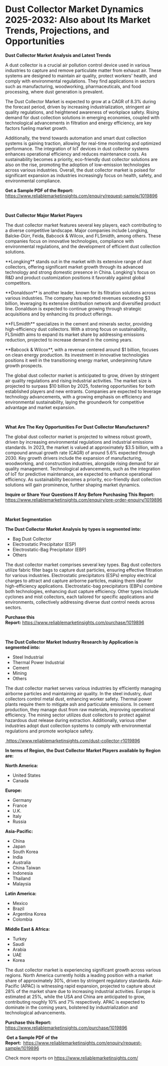 <p><h1>Dust Collector Market Dynamics 2025-2032: Also about Its Market Trends, Projections, and Opportunities</h1></p><p><strong>Dust Collector Market Analysis and Latest Trends</strong></p>
<p><p>A dust collector is a crucial air pollution control device used in various industries to capture and remove particulate matter from exhaust air. These systems are designed to maintain air quality, protect workers' health, and comply with environmental regulations. They find applications in sectors such as manufacturing, woodworking, pharmaceuticals, and food processing, where dust generation is prevalent. </p><p>The Dust Collector Market is expected to grow at a CAGR of 8.3% during the forecast period, driven by increasing industrialization, stringent air quality regulations, and heightened awareness of workplace safety. Rising demand for dust collection solutions in emerging economies, coupled with technological advancements in filtration and energy efficiency, are key factors fueling market growth. </p><p>Additionally, the trend towards automation and smart dust collection systems is gaining traction, allowing for real-time monitoring and optimized performance. The integration of IoT devices in dust collector systems enhances operational efficiency and reduces maintenance costs. As sustainability becomes a priority, eco-friendly dust collector solutions are also on the rise, promoting the adoption of low-emission technologies across various industries. Overall, the dust collector market is poised for significant expansion as industries increasingly focus on health, safety, and environmental compliance.</p></p>
<p><strong>Get a Sample PDF of the Report:&nbsp;</strong> <a href="https://www.reliablemarketinsights.com/enquiry/request-sample/1019896?utm_campaign=3493&utm_medium=2&utm_source=Github&utm_content=ia&utm_term=09042025&utm_id=dust-collector">https://www.reliablemarketinsights.com/enquiry/request-sample/1019896</a></p>
<p>&nbsp;</p>
<p><strong>Dust Collector Major Market Players</strong></p>
<p><p>The dust collector market features several key players, each contributing to a diverse competitive landscape. Major companies include Longking, Balcke-Dürr, Feida, Babcock & Wilcox, and FLSmidth, among others. These companies focus on innovative technologies, compliance with environmental regulations, and the development of efficient dust collection solutions.</p><p>**Longking** stands out in the market with its extensive range of dust collectors, offering significant market growth through its advanced technology and strong domestic presence in China. Longking's focus on R&D and product customization positions it favorably against global competitors.</p><p>**Donaldson** is another leader, known for its filtration solutions across various industries. The company has reported revenues exceeding $3 billion, leveraging its extensive distribution network and diversified product line. Donaldson is expected to continue growing through strategic acquisitions and by enhancing its product offerings.</p><p>**FLSmidth** specializes in the cement and minerals sector, providing high-efficiency dust collectors. With a strong focus on sustainability, FLSmidth aims to expand its market share by addressing emissions reduction, projected to increase demand in the coming years.</p><p>**Babcock & Wilcox**, with a revenue centered around $1 billion, focuses on clean energy production. Its investment in innovative technologies positions it well in the transitioning energy market, underpinning future growth prospects.</p><p>The global dust collector market is anticipated to grow, driven by stringent air quality regulations and rising industrial activities. The market size is projected to surpass $10 billion by 2025, fostering opportunities for both established players and new entrants. Companies are expected to leverage technology advancements, with a growing emphasis on efficiency and environmental sustainability, laying the groundwork for competitive advantage and market expansion.</p></p>
<p>&nbsp;</p>
<p><strong>What Are The Key Opportunities For Dust Collector Manufacturers?</strong></p>
<p><p>The global dust collector market is projected to witness robust growth, driven by increasing environmental regulations and industrial emissions standards. In 2023, the market is valued at approximately $3.5 billion, with a compound annual growth rate (CAGR) of around 5.6% expected through 2030. Key growth drivers include the expansion of manufacturing, woodworking, and construction industries, alongside rising demand for air quality management. Technological advancements, such as the integration of IoT for predictive maintenance, are expected to enhance operational efficiency. As sustainability becomes a priority, eco-friendly dust collection solutions will gain prominence, further shaping market dynamics.</p></p>
<p><strong>Inquire or Share Your Questions If Any Before Purchasing This Report:</strong> <a href="https://www.reliablemarketinsights.com/enquiry/pre-order-enquiry/1019896?utm_campaign=3493&utm_medium=2&utm_source=Github&utm_content=ia&utm_term=09042025&utm_id=dust-collector">https://www.reliablemarketinsights.com/enquiry/pre-order-enquiry/1019896</a></p>
<p>&nbsp;</p>
<p><strong>Market Segmentation</strong></p>
<p><strong>The Dust Collector Market Analysis by types is segmented into:</strong></p>
<p><ul><li>Bag Dust Collector</li><li>Electrostatic Precipitator (ESP)</li><li>Electrostatic-Bag Precipitator (EBP)</li><li>Others</li></ul></p>
<p><p>The dust collector market comprises several key types. Bag dust collectors utilize fabric filter bags to capture dust particles, ensuring effective filtration for various industries. Electrostatic precipitators (ESPs) employ electrical charges to attract and capture airborne particles, making them ideal for high-efficiency applications. Electrostatic-bag precipitators (EBPs) combine both technologies, enhancing dust capture efficiency. Other types include cyclones and mist collectors, each tailored for specific applications and environments, collectively addressing diverse dust control needs across sectors.</p></p>
<p><strong>Purchase this Report:&nbsp;</strong><a href="https://www.reliablemarketinsights.com/purchase/1019896?utm_campaign=3493&utm_medium=2&utm_source=Github&utm_content=ia&utm_term=09042025&utm_id=dust-collector">https://www.reliablemarketinsights.com/purchase/1019896</a></p>
<p>&nbsp;</p>
<p><strong>The Dust Collector Market Industry Research by Application is segmented into:</strong></p>
<p><ul><li>Steel Industrial</li><li>Thermal Power Industrial</li><li>Cement</li><li>Mining</li><li>Others</li></ul></p>
<p><p>The dust collector market serves various industries by efficiently managing airborne particles and maintaining air quality. In the steel industry, dust collectors control metal dust, enhancing worker safety. Thermal power plants require them to mitigate ash and particulate emissions. In cement production, they manage dust from raw materials, improving operational efficiency. The mining sector utilizes dust collectors to protect against hazardous dust release during extraction. Additionally, various other industries adopt dust collection systems to comply with environmental regulations and promote workplace safety.</p></p>
<p><a href="https://www.reliablemarketinsights.com/dust-collector-r1019896?utm_campaign=3493&utm_medium=2&utm_source=Github&utm_content=ia&utm_term=09042025&utm_id=dust-collector">&nbsp;https://www.reliablemarketinsights.com/dust-collector-r1019896</a></p>
<p><strong>In terms of Region, the Dust Collector Market Players available by Region are:</strong></p>
<p>
    <p> <strong> North America: </strong>
        <ul>
            <li>United States</li>
            <li>Canada</li>
        </ul>
        </p> 
    <p> <strong> Europe: </strong>
        <ul>
            <li>Germany</li>
            <li>France</li>
            <li>U.K.</li>
            <li>Italy</li>
            <li>Russia</li>
        </ul>
        </p> 
    <p> <strong> Asia-Pacific: </strong>
        <ul>
            <li>China</li>
            <li>Japan</li>
            <li>South Korea</li>
            <li>India</li>
            <li>Australia</li>
            <li>China Taiwan</li>
            <li>Indonesia</li>
            <li>Thailand</li>
            <li>Malaysia</li>
        </ul>
        </p> 
    <p> <strong> Latin America: </strong>
        <ul>
            <li>Mexico</li>
            <li>Brazil</li>
            <li>Argentina Korea</li>
            <li>Colombia</li>
        </ul>
        </p> 
    <p> <strong> Middle East & Africa: </strong>
        <ul>
            <li>Turkey</li>
            <li>Saudi</li>
            <li>Arabia</li>
            <li>UAE</li>
            <li>Korea</li>
        </ul>
    </p>
    </p>
<p><p>The dust collector market is experiencing significant growth across various regions. North America currently holds a leading position with a market share of approximately 30%, driven by stringent regulatory standards. Asia-Pacific (APAC) is witnessing rapid expansion, projected to capture about 28% of the market share due to increasing industrial activities. Europe is estimated at 25%, while the USA and China are anticipated to grow, contributing roughly 10% and 7% respectively. APAC is expected to dominate in the coming years, bolstered by industrialization and technological advancements.</p></p>
<p><strong>Purchase this Report: </strong><a href="https://www.reliablemarketinsights.com/purchase/1019896?utm_campaign=3493&utm_medium=2&utm_source=Github&utm_content=ia&utm_term=09042025&utm_id=dust-collector">https://www.reliablemarketinsights.com/purchase/1019896</a></p>
<p>&nbsp;<strong>Get a Sample PDF of the Report:&nbsp;&nbsp;</strong><a href="https://www.reliablemarketinsights.com/enquiry/request-sample/1019896?utm_campaign=3493&utm_medium=2&utm_source=Github&utm_content=ia&utm_term=09042025&utm_id=dust-collector">https://www.reliablemarketinsights.com/enquiry/request-sample/1019896</a></p>
<p><strong></strong></p>
<p>Check more reports on <a href="https://www.reliablemarketinsights.com/?utm_campaign=3493&utm_medium=2&utm_source=Github&utm_content=ia&utm_term=09042025&utm_id=dust-collector">https://www.reliablemarketinsights.com/</a></p>